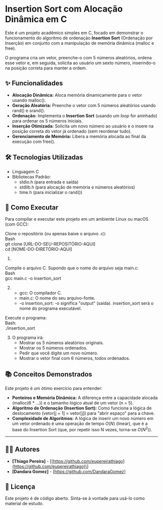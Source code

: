 

# **Insertion Sort com Alocação Dinâmica em C**

Este é um projeto acadêmico simples em C, focado em demonstrar o funcionamento do algoritmo de ordenação **Insertion Sort** (Ordenação por Inserção) em conjunto com a manipulação de memória dinâmica (malloc e free).

O programa cria um vetor, preenche-o com 5 números aleatórios, ordena esse vetor e, em seguida, solicita ao usuário um sexto número, inserindo-o na posição correta para manter a ordem.

## **✨ Funcionalidades**

* **Alocação Dinâmica:** Aloca memória dinamicamente para o vetor usando malloc().  
* **Geração Aleatória:** Preenche o vetor com 5 números aleatórios usando rand() e srand().  
* **Ordenação:** Implementa o **Insertion Sort** (usando um *loop* for aninhado) para ordenar os 5 números iniciais.  
* **Inserção Otimizada:** Solicita um novo número ao usuário e o insere na posição correta do vetor já ordenado (sem reordenar tudo).  
* **Gerenciamento de Memória:** Libera a memória alocada ao final da execução com free().

## **🛠️ Tecnologias Utilizadas**

* Linguagem C  
* Bibliotecas Padrão:  
  * stdio.h (para entrada e saída)  
  * stdlib.h (para alocação de memória e números aleatórios)  
  * time.h (para inicializar o rand())

## **🚀 Como Executar**

Para compilar e executar este projeto em um ambiente Linux ou macOS (com GCC):

Clone o repositório (ou apenas baixe o arquivo .c):  
Bash  
git clone \[URL-DO-SEU-REPOSITÓRIO-AQUI\]  
cd \[NOME-DO-DIRETÓRIO-AQUI\]

1. 

Compile o arquivo C. Supondo que o nome do arquivo seja main.c:  
Bash  
gcc main.c \-o insertion\_sort

2.   
   * gcc: O compilador C.  
   * main.c: O nome do seu arquivo-fonte.  
   * \-o insertion\_sort: \-o significa "output" (saída). insertion\_sort será o nome do programa executável.

Execute o programa:  
		Bash:  
		./insertion\_sort

3. O programa irá:  
   * Mostrar os 5 números aleatórios originais.  
   * Mostrar os 5 números ordenados.  
   * Pedir que você digite um novo número.  
   * Mostrar o vetor final com 6 números, todos ordenados.

## **📚 Conceitos Demonstrados**

Este projeto é um ótimo exercício para entender:

* **Ponteiros e Memória Dinâmica:** A diferença entre a capacidade alocada (malloc(6 \* ...)) e o tamanho lógico atual de um vetor (n \= 5).  
* **Algoritmo de Ordenação (Insertion Sort):** Como funciona a lógica de deslocamento (vetor\[j \+ 1\] \= vetor\[j\]) para "abrir espaço" para a chave.  
* **Complexidade de Algoritmos:** A lógica de inserir um novo número em um vetor ordenado é uma operação de tempo $O(N)$ (linear), que é a base do Insertion Sort (que, por repetir isso N vezes, torna-se $O(N^2)$).

---

## **👨‍💻 Autores**

* **\[Thiago Pereira\]** \- \[[https://github.com/eupereirathiago](https://github.com/eupereirathiago)\]
*  **\[Dandara Gomez\]** \- \[https://github.com/DandaraGomez]


## **📄 Licença**

Este projeto é de código aberto. Sinta-se à vontade para usá-lo como material de estudo.

